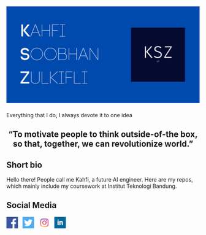 ## ![kahfizulkifli's header](https://github.com/kahfizulkifli/kahfizulkifli/blob/main/KAHFI%20SOOBHAN%20ZULKIFLI.png)
<!--
Banner
Brief description
Social Media Links
-->

<p> Everything that I do, I always devote it to one idea </p>
<h2 align="center"> “To motivate people to think outside-of-the box, so that, together, we can revolutionize world.” </h2>


<h2> Short bio </h2>
<p align = "left" > Hello there! People call me Kahfi, a future AI engineer. Here are my repos, which mainly include my coursework at Institut Teknologi Bandung. </p> 

## Social Media
<a href="https://facebook.com/kahfi.zulkifli"><img height="30" src="https://github.com/kahfizulkifli/kahfizulkifli/blob/main/images/fb.png"></a>&nbsp;&nbsp;
<a href="https://twitter.com/sbhnkahfi"><img height="30" src="https://github.com/kahfizulkifli/kahfizulkifli/blob/main/images/twitter.png"></a>&nbsp;&nbsp;
<a href="https://instagram.com/ksz002"><img height="30" src="https://github.com/kahfizulkifli/kahfizulkifli/blob/main/images/instagram-logo-png-transparent-0.png"></a>&nbsp;&nbsp;
<a href="https://www.linkedin.com/in/kahfizulkifli/"><img height="30" src="https://github.com/kahfizulkifli/kahfizulkifli/blob/main/images/LinkedIn-Logo.png"></a>
